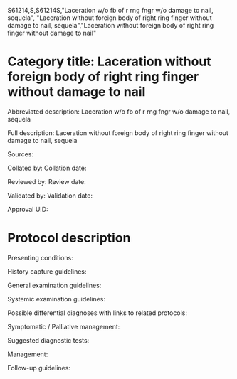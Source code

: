 S61214,S,S61214S,"Laceration w/o fb of r rng fngr w/o damage to nail, sequela", "Laceration without foreign body of right ring finger without damage to nail, sequela","Laceration without foreign body of right ring finger without damage to nail"
# Category title: Laceration without foreign body of right ring finger without damage to nail

Abbreviated description: Laceration w/o fb of r rng fngr w/o damage to nail, sequela

Full description: Laceration without foreign body of right ring finger without damage to nail, sequela

Sources:

Collated by:
Collation date:

Reviewed by:
Review date:

Validated by:
Validation date:

Approval UID:

# Protocol description

Presenting conditions:

History capture guidelines:

General examination guidelines:

Systemic examination guidelines:

Possible differential diagnoses with links to related protocols:

Symptomatic / Palliative management:

Suggested diagnostic tests:

Management:

Follow-up guidelines:

